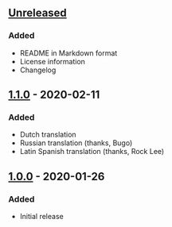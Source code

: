 ## [Unreleased]

### Added

- README in Markdown format
- License information
- Changelog

## [1.1.0] - 2020-02-11

### Added

- Dutch translation
- Russian translation (thanks, Bugo)
- Latin Spanish translation (thanks, Rock Lee)

## [1.0.0] - 2020-01-26

### Added

- Initial release

[Unreleased]: https://github.com/Timmy/smf-disabled-registration-redirect/compare/1.1.0...HEAD
[1.1.0]: https://github.com/Timmy/smf-disabled-registration-redirect/compare/1.0.0...1.1.0
[1.0.0]: https://github.com/Timmy/smf-disabled-registration-redirect/releases/tag/1.0.0
